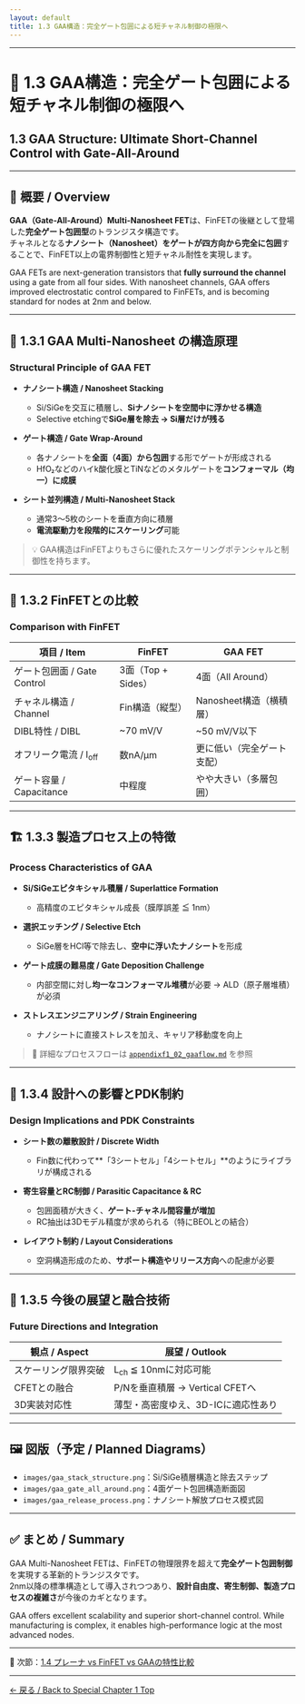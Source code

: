 ```yaml
---
layout: default
title: 1.3 GAA構造：完全ゲート包囲による短チャネル制御の極限へ  
---
```


---

# 🧬 1.3 GAA構造：完全ゲート包囲による短チャネル制御の極限へ  
## 1.3 GAA Structure: Ultimate Short-Channel Control with Gate-All-Around

---

## 📘 概要 / Overview

**GAA（Gate-All-Around）Multi-Nanosheet FET**は、FinFETの後継として登場した**完全ゲート包囲型**のトランジスタ構造です。  
チャネルとなる**ナノシート（Nanosheet）**をゲートが**四方向から完全に包囲**することで、FinFET以上の電界制御性と短チャネル耐性を実現します。

GAA FETs are next-generation transistors that **fully surround the channel** using a gate from all four sides. With nanosheet channels, GAA offers improved electrostatic control compared to FinFETs, and is becoming standard for nodes at 2nm and below.

---

## 🔹 1.3.1 GAA Multi-Nanosheet の構造原理  
### Structural Principle of GAA FET

- **ナノシート構造 / Nanosheet Stacking**  
  - Si/SiGeを交互に積層し、**Siナノシートを空間中に浮かせる構造**  
  - Selective etchingで**SiGe層を除去 → Si層だけが残る**

- **ゲート構造 / Gate Wrap-Around**  
  - 各ナノシートを**全面（4面）から包囲**する形でゲートが形成される  
  - HfO₂などのハイk酸化膜とTiNなどのメタルゲートを**コンフォーマル（均一）に成膜**

- **シート並列構造 / Multi-Nanosheet Stack**  
  - 通常3〜5枚のシートを垂直方向に積層  
  - **電流駆動力を段階的にスケーリング**可能

> 💡 GAA構造はFinFETよりもさらに優れたスケーリングポテンシャルと制御性を持ちます。

---

## 🔸 1.3.2 FinFETとの比較  
### Comparison with FinFET

| **項目 / Item** | **FinFET** | **GAA FET** |
|-----------------|------------|-------------|
| ゲート包囲面 / Gate Control | 3面（Top + Sides） | 4面（All Around） |
| チャネル構造 / Channel | Fin構造（縦型） | Nanosheet構造（横積層） |
| DIBL特性 / DIBL | ~70 mV/V | ~50 mV/V以下 |
| オフリーク電流 / I<sub>off</sub> | 数nA/µm | 更に低い（完全ゲート支配） |
| ゲート容量 / Capacitance | 中程度 | やや大きい（多層包囲） |

---

## 🏗 1.3.3 製造プロセス上の特徴  
### Process Characteristics of GAA

- **Si/SiGeエピタキシャル積層 / Superlattice Formation**  
  - 高精度のエピタキシャル成長（膜厚誤差 ≦ 1nm）

- **選択エッチング / Selective Etch**  
  - SiGe層をHCl等で除去し、**空中に浮いたナノシート**を形成

- **ゲート成膜の難易度 / Gate Deposition Challenge**  
  - 内部空間に対し**均一なコンフォーマル堆積**が必要 → ALD（原子層堆積）が必須

- **ストレスエンジニアリング / Strain Engineering**  
  - ナノシートに直接ストレスを加え、キャリア移動度を向上

> 📎 詳細なプロセスフローは [`appendixf1_02_gaaflow.md`](./appendixf1_02_gaaflow.md) を参照

---

## 🧠 1.3.4 設計への影響とPDK制約  
### Design Implications and PDK Constraints

- **シート数の離散設計 / Discrete Width**  
  - Fin数に代わって**「3シートセル」「4シートセル」**のようにライブラリが構成される

- **寄生容量とRC制御 / Parasitic Capacitance & RC**  
  - 包囲面積が大きく、**ゲート-チャネル間容量が増加**  
  - RC抽出は3Dモデル精度が求められる（特にBEOLとの結合）

- **レイアウト制約 / Layout Considerations**  
  - 空洞構造形成のため、**サポート構造やリリース方向**への配慮が必要

---

## 🔭 1.3.5 今後の展望と融合技術  
### Future Directions and Integration

| **観点 / Aspect** | **展望 / Outlook** |
|-------------------|---------------------|
| スケーリング限界突破 | L<sub>ch</sub> ≦ 10nmに対応可能 |
| CFETとの融合 | P/Nを垂直積層 → Vertical CFETへ |
| 3D実装対応性 | 薄型・高密度ゆえ、3D-ICに適応性あり |

---

## 🖼 図版（予定 / Planned Diagrams）

- `images/gaa_stack_structure.png`：Si/SiGe積層構造と除去ステップ  
- `images/gaa_gate_all_around.png`：4面ゲート包囲構造断面図  
- `images/gaa_release_process.png`：ナノシート解放プロセス模式図

---

## ✅ まとめ / Summary

GAA Multi-Nanosheet FETは、FinFETの物理限界を超えて**完全ゲート包囲制御**を実現する革新的トランジスタです。  
2nm以降の標準構造として導入されつつあり、**設計自由度、寄生制御、製造プロセスの複雑さ**が今後のカギとなります。

GAA offers excellent scalability and superior short-channel control. While manufacturing is complex, it enables high-performance logic at the most advanced nodes.

---

📘 次節：[1.4 プレーナ vs FinFET vs GAAの特性比較](f1_4_comparison.md)

---

[← 戻る / Back to Special Chapter 1 Top](../f_chapter1_finfet_gaa/README.md)


